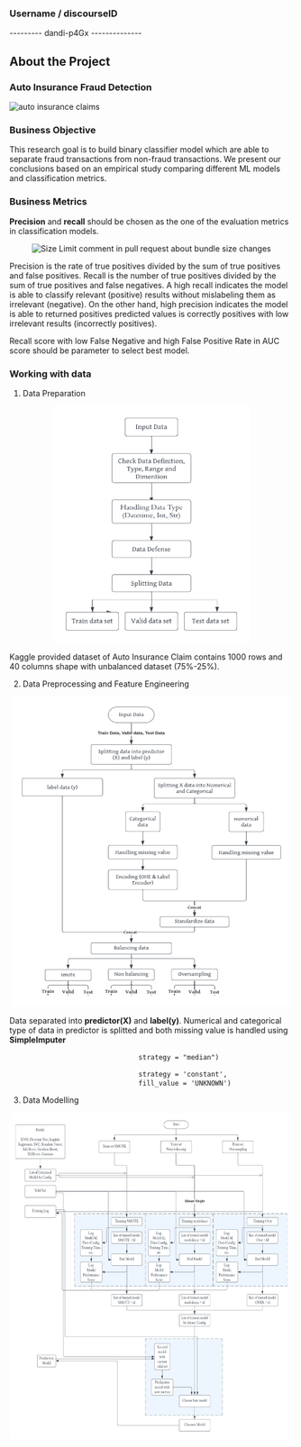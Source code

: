 <!-- About The Project -->
### Username / discourseID
--------- dandi-p4Gx --------------

## About the Project
### Auto Insurance Fraud Detection

![auto insurance claims](https://blog.privy.id/wp-content/uploads/2022/11/shutterstock_720284965-1-300x173.jpg)

### Business Objective
This research goal is to build binary classifier model which are able to separate fraud transactions from non-fraud transactions. We present our conclusions based on an empirical study comparing different ML models and classification metrics.

### Business Metrics

**Precision** and **recall** should be chosen as the one of the evaluation metrics in classification models.

<p align="center">
<img src="https://miro.medium.com/max/824/1*xMl_wkMt42Hy8i84zs2WGg.png"
  alt="Size Limit comment in pull request about bundle size changes"
  width="500" height="300">
</p>

Precision is the rate of true positives divided by the sum of true positives and false positives. Recall is the number of true positives divided by the sum of true positives and false negatives.
A high recall indicates the model is able to classify relevant (positive) results without mislabeling them as irrelevant (negative). On the other hand, high precision indicates the model is able to returned positives predicted values is correctly positives with low irrelevant results (incorrectly positives).

Recall score with low False Negative and high False Positive Rate in AUC score should be parameter to select best model.

### Working with data

1. Data Preparation

<p align="center">
<img src="https://github.com/DandiMahendris/Auto-Insurance-Fraud-Detection/blob/main/pict/Preparetion%20Diagram.png"
  alt="Size Limit comment in pull request about bundle size changes"
  width="350" height="420">
</p>

Kaggle provided dataset of Auto Insurance Claim contains 1000 rows and 40 columns shape with unbalanced dataset (75%-25%).

2. Data Preprocessing and Feature Engineering

<p align="center">
<img src="https://github.com/DandiMahendris/Auto-Insurance-Fraud-Detection/blob/main/pict/Preprocessing%20Diagram.png"
  alt="Size Limit comment in pull request about bundle size changes"
  width="500" height="550">
</p>

Data separated into **predictor(X)** and **label(y)**. Numerical and categorical type of data in predictor is splitted and both missing value is handled using **SimpleImputer**

```SimpleImputer(missing_values = np.nan,
                                strategy = "median")
```

```SimpleImputer(missing_values = np.nan,
                                strategy = 'constant',
                                fill_value = 'UNKNOWN')
``` 

3. Data Modelling

<p align="center">
<img src="https://github.com/DandiMahendris/Auto-Insurance-Fraud-Detection/blob/main/pict/Modelling%20Diagram.png"
  alt="Size Limit comment in pull request about bundle size changes"
  width="680" height="580">
</p>